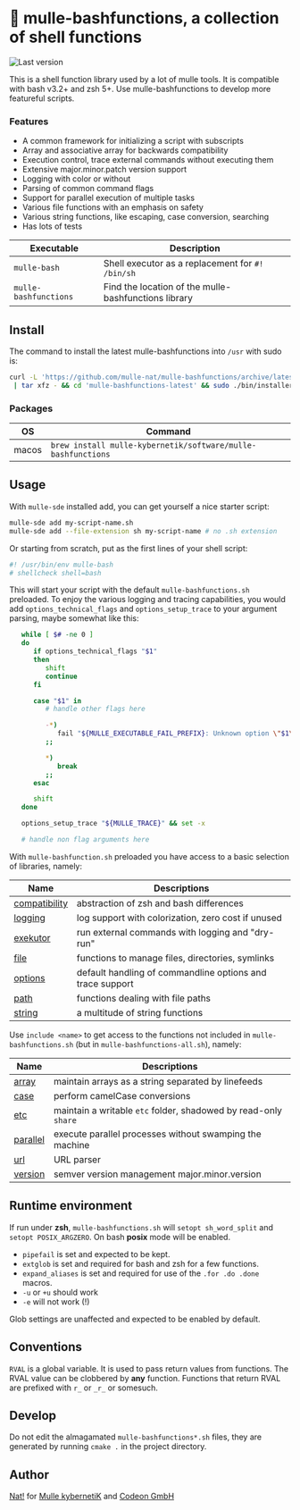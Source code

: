 # 🥊 mulle-bashfunctions, a collection of shell functions

![Last version](https://img.shields.io/github/tag/mulle-nat/mulle-bashfunctions.svg)

This is a shell function library used by a lot of mulle tools. It is
compatible with bash v3.2+ and zsh 5+. Use mulle-bashfunctions to develop more
featureful scripts.

### Features

* A common framework for initializing a script with subscripts
* Array and associative array for backwards compatibility
* Execution control, trace external commands without executing them
* Extensive major.minor.patch version support
* Logging with color or without
* Parsing of common command flags
* Support for parallel execution of multiple tasks
* Various file functions with an emphasis on safety
* Various string functions, like escaping, case conversion, searching
* Has lots of tests


Executable            | Description
----------------------|--------------------------------
`mulle-bash`          | Shell executor as a replacement for `#! /bin/sh`
`mulle-bashfunctions` | Find the location of the mulle-bashfunctions library


## Install

The command to install the latest mulle-bashfunctions into `/usr` with sudo
is:

``` sh
curl -L 'https://github.com/mulle-nat/mulle-bashfunctions/archive/latest.tar.gz' \
 | tar xfz - && cd 'mulle-bashfunctions-latest' && sudo ./bin/installer /usr
```

### Packages

OS    | Command
------|------------------------------------
macos | `brew install mulle-kybernetik/software/mulle-bashfunctions`


## Usage

With `mulle-sde` installed add, you can get yourself a nice starter script:

``` bash
mulle-sde add my-script-name.sh
mulle-sde add --file-extension sh my-script-name # no .sh extension
```

Or starting from scratch, put as the first lines of your shell script:

``` bash
#! /usr/bin/env mulle-bash
# shellcheck shell=bash
```

This will start your script with the default `mulle-bashfunctions.sh`
preloaded. To enjoy the various logging and tracing capabilities, you would
add `options_technical_flags` and `options_setup_trace` to your argument
parsing, maybe somewhat like this:

```bash
   while [ $# -ne 0 ]
   do
      if options_technical_flags "$1"
      then
         shift
         continue
      fi

      case "$1" in
         # handle other flags here

         -*)
            fail "${MULLE_EXECUTABLE_FAIL_PREFIX}: Unknown option \"$1\""
         ;;

         *)
            break
         ;;
      esac

      shift
   done

   options_setup_trace "${MULLE_TRACE}" && set -x

   # handle non flag arguments here
```

With `mulle-bashfunction.sh` preloaded you have access to a basic selection
of libraries, namely:


Name                                        | Descriptions
--------------------------------------------|------------------
[compatibility](src/mulle-compatibility.sh) | abstraction of zsh and bash differences
[logging](src/mulle-logging.sh)             | log support with colorization, zero cost if unused
[exekutor](src/mulle-exekutor.sh)           | run external commands with logging and "dry-run"
[file](src/mulle-file.sh)                   | functions to manage files, directories, symlinks
[options](src/mulle-options.sh)             | default handling of commandline options and trace support
[path](src/mulle-path.sh)                   | functions dealing with file paths
[string](src/mulle-string.sh)               | a multitude of string functions


Use `include <name>` to get access to the functions not included in
`mulle-bashfunctions.sh` (but in `mulle-bashfunctions-all.sh`), namely:

Name                              | Descriptions
----------------------------------|------------------
[array](src/mulle-array.sh)       | maintain arrays as a string separated by linefeeds
[case](src/mulle-case.sh)         | perform camelCase conversions
[etc](src/mulle-etc.sh)           | maintain a writable `etc` folder, shadowed by read-only `share`
[parallel](src/mulle-parallel.sh) | execute parallel processes without swamping the machine
[url](src/mulle-url.sh)           | URL parser
[version](src/mulle-version.sh)   | semver version management major.minor.version


## Runtime environment

If run under **zsh**, `mulle-bashfunctions.sh` will `setopt sh_word_split`
and `setopt POSIX_ARGZERO`. On bash **posix** mode will be enabled.

* `pipefail` is set and expected to be kept.
* `extglob` is set and required for bash and zsh for a few functions.
* `expand_aliases` is set and required for use of the `.for .do .done` macros.
* `-u` or `+u` should work
* `-e` will not work (!)

Glob settings are unaffected and expected to be enabled by default.


## Conventions

`RVAL` is a global variable. It is used to pass return values from functions.
The RVAL value can be clobbered by **any** function. Functions that return RVAL
are prefixed with `r_` or `_r_` or somesuch.


## Develop

Do not edit the almagamated `mulle-bashfunctions*.sh` files, they are generated
by running `cmake .` in the project directory.


## Author

[Nat!](//www.mulle-kybernetik.com/weblog) for
[Mulle kybernetiK](//www.mulle-kybernetik.com) and
[Codeon GmbH](//www.codeon.de)
